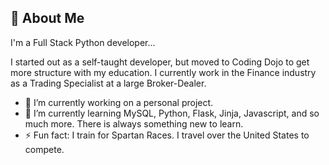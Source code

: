 ## 🚀 About Me
I'm a Full Stack Python developer...

I started out as a self-taught developer, but moved to Coding Dojo to get more structure with my education. I currently work in the Finance industry as a Trading Specialist at a large Broker-Dealer. 
- 🔭 I’m currently working on a personal project.
- 🌱 I’m currently learning MySQL, Python, Flask, Jinja, Javascript, and so much more. There is always something new to learn. 
- ⚡ Fun fact: I train for Spartan Races. I travel over the United States to compete.

